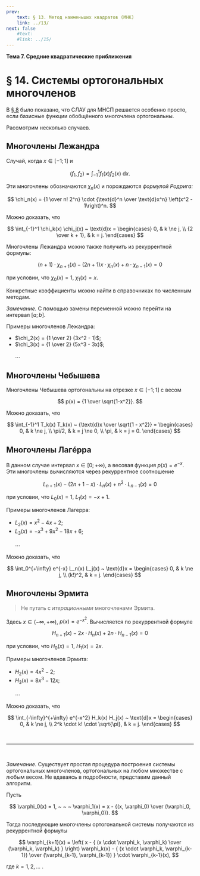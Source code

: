 ```yaml
---
prev:
    text: § 13. Метод наименьших квадратов (МНК)
    link: ../13/
next: false
    #text: 
    #link: ../15/
---
```


**Тема 7. Средние квадратические приближения**

# § 14. Системы ортогональных многочленов

В [§ 8](../../06/08/) было показано, что СЛАУ для МНСП решается особенно просто, если базисные функции обобщённого многочлена ортогональны.

Рассмотрим несколько случаев.

## Многочлены Лежандра
Случай, когда $x \in [-1; 1]$ и
   
$$
(f_1, f_2) = \int_{-1}^1 f_1(x) f_2(x) ~ \text{d}x.
$$

Эти многочлены обозначаются $\chi_n(x)$ и порождаются *формулой Родрига:*

$$
\chi_n(x) = {1 \over n! 2^n} \cdot {\text{d}^n \over \text{d}x^n} \left(x^2 - 1\right)^n.
$$

Можно доказать, что

$$
\int_{-1}^1 \chi_k(x) \chi_j(x) ~ \text{d}x =
\begin{cases}
0, & k \ne j, \\
{2 \over k + 1}, & k = j.
\end{cases}
$$

Многочлены Лежандра можно также получить из рекуррентной формулы:

$$
(n + 1) \cdot \chi_{n+1}(x) - (2n + 1)x \cdot \chi_n(x) + n \cdot \chi_{n-1}(x) = 0
$$

при условии, что $\chi_0(x) = 1$, $\chi_1(x) = x$.

Конкретные коэффициенты можно найти в справочниках по численным методам.

*Замечание.* С помощью замены переменной можно перейти на интервал $[a; b]$.

Примеры многочленов Лежандра:

* $\chi_2(x) = {1 \over 2} (3x^2 - 1)$;
* $\chi_3(x) = {1 \over 2} (5x^3 - 3x)$;<br /><br />$\cdots$

## Многочлены Чебышева

Многочлены Чебышева ортогональны на отрезке $x \in [-1; 1]$ с весом

$$
p(x) = {1 \over \sqrt{1-x^2}}.
$$

Можно доказать, что

$$
\int_{-1}^1 T_k(x) T_k(x) ~ {\text{d}x \over \sqrt{1 - x^2}} =
\begin{cases}
0, & k \ne j, \\
\pi/2, & k = j \ne 0, \\
\pi, & k = j = 0.
\end{cases}
$$

## Многочлены Лагéрра

В данном случае интервал $x \in [0; +\infty)$, а весовая функция $p(x) = e^{-x}$. Эти многочлены вычисляются через рекуррентное соотношение

$$
L_{n+1}(x) - (2n + 1 - x) \cdot L_n(x) + n^2 \cdot L_{n-1}(x) = 0
$$

при условии, что $L_0(x) = 1$, $L_1(x) = -x + 1$.

Примеры многочленов Лагерра:

* $L_2(x) = x^2 - 4x + 2$;
* $L_3(x) = -x^3 + 9x^2 - 18x + 6$;<br /><br />$\cdots$

Можно доказать, что

$$
\int_0^{+\infty} e^{-x} L_n(x) L_j(x) ~ \text{d}x =
\begin{cases}
0, & k \ne j, \\
(k!)^2, & k = j.
\end{cases}
$$

## Многочлены Эрмита

> Не путать с *итерационными* многочленами Эрмита.

Здесь $x \in (-\infty, +\infty)$, $p(x) = e^{-x^2}$. Вычисляется по рекуррентной формуле

$$
H_{n+1}(x) - 2x \cdot H_n(x) + 2n \cdot H_{n-1}(x) = 0
$$

при условии, что $H_0(x) = 1$, $H_1(x) = 2x$.

Примеры многочленов Эрмита:

* $H_2(x) = 4x^2 - 2$;
* $H_3(x) = 8x^3 - 12x$;<br /><br /> $\cdots$

Можно доказать, что

$$
\int_{-\infty}^{+\infty} e^{-x^2} H_k(x) H_j(x) ~ \text{d}x =
\begin{cases}
0, & k \ne j, \\
2^k \cdot k! \cdot \sqrt{\pi}, & k = j.
\end{cases}
$$

<br />

---

<br />

*Замечание.* Существует простая процедура построения системы ортогональных многочленов, ортогональных на любом множестве с любым весом. Не вдаваясь в подробности, представим данный алгоритм.

Пусть

$$
\varphi_0(x) = 1, ~ ~ ~
\varphi_1(x) = x - {(x, \varphi_0) \over (\varphi_0, \varphi_0)}.
$$

Тогда последующие многочлены ортогональной системы получаются из рекуррентной формулы

$$
\varphi_{k+1}(x) =
\left( x - { (x \cdot \varphi_k, \varphi_k) \over (\varphi_k, \varphi_k) } \right) \varphi_k(x) -
{ (x \cdot \varphi_k, \varphi_{k-1}) \over (\varphi_{k-1}, \varphi_{k-1}) } \cdot \varphi_{k-1}(x),
$$

где $k = 1,2, ...$ .